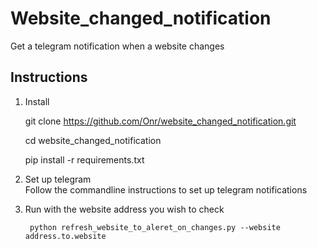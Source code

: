 # Website_changed_notification
Get a telegram notification when a website changes

## Instructions
1) Install 


    git clone https://github.com/Onr/website_changed_notification.git
    
    cd website_changed_notification
    
    pip install -r requirements.txt
2) Set up telegram  
Follow the commandline instructions to set up telegram notifications

3) Run with the website address you wish to check
    
        python refresh_website_to_aleret_on_changes.py --website address.to.website 

